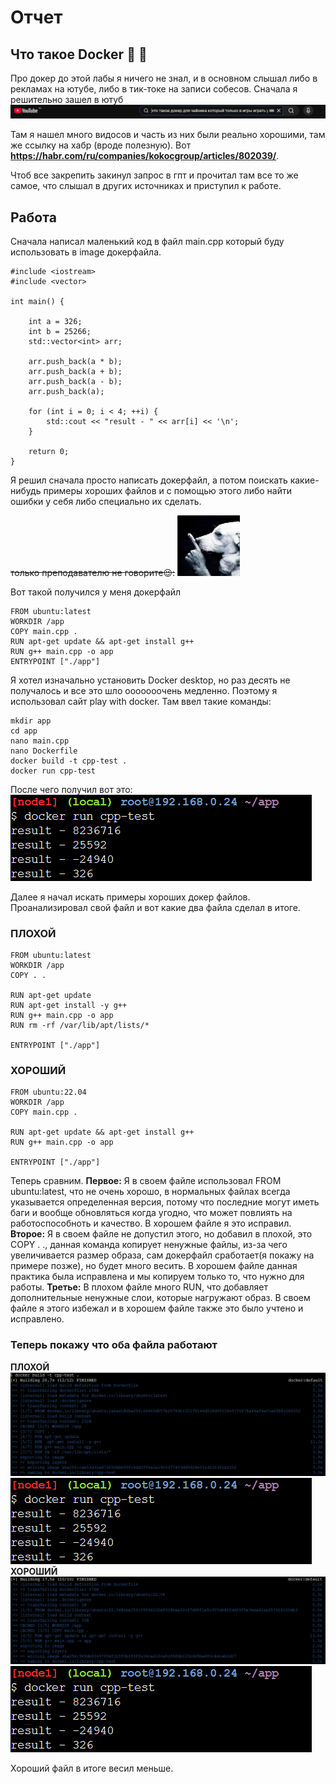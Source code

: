 # Отчет

## Что такое Docker :raised_eyebrow: :thinking:

Про докер до этой лабы я ничего не знал, и в основном слышал либо в рекламах на ютубе, либо в тик-токе на записи собесов. Сначала я решительно зашел в ютуб
![photo](./images/youtube.png)

Там я нашел много видосов и часть из них были реально хорошими, там же ссылку на хабр (вроде полезную). Вот **https://habr.com/ru/companies/kokocgroup/articles/802039/**.

Чтоб все закрепить закинул запрос в гпт и прочитал там все то же самое, что слышал в других источниках и приступил к работе.

## Работа

Сначала написал маленький код в файл main.cpp который буду использовать в image докерфайла.
```
#include <iostream>
#include <vector>

int main() {

    int a = 326;
    int b = 25266;
    std::vector<int> arr;

    arr.push_back(a * b);
    arr.push_back(a + b);
    arr.push_back(a - b);
    arr.push_back(a);

    for (int i = 0; i < 4; ++i) {
        std::cout << "result - " << arr[i] << '\n';
    }
    
    return 0;
}
```

Я решил сначала просто написать докерфайл, а потом поискать какие-нибудь примеры хороших файлов и с помощью этого либо найти ошибки у себя либо специально их сделать.

~~только преподавателю не говорите😉:~~
<img src="./images/chshsh.jpg" alt="photo" width="100"/>

Вот такой получился у меня докерфайл
```
FROM ubuntu:latest
WORKDIR /app
COPY main.cpp .
RUN apt-get update && apt-get install g++ 
RUN g++ main.cpp -o app
ENTRYPOINT ["./app"]
```

Я хотел изначально установить Docker desktop, но раз десять не получалось и все это шло ооооооочень медленно. Поэтому я использовал сайт play with docker.
Там ввел такие команды:
```
mkdir app
cd app
nano main.cpp
nano Dockerfile
docker build -t cpp-test .
docker run cpp-test
```
После чего получил вот это:
![photo](./images/doc1.png)


Далее я начал искать примеры хороших докер файлов. Проанализировал свой файл и вот какие два файла сделал в итоге. 
### ПЛОХОЙ
```
FROM ubuntu:latest
WORKDIR /app
COPY . .

RUN apt-get update
RUN apt-get install -y g++
RUN g++ main.cpp -o app
RUN rm -rf /var/lib/apt/lists/*

ENTRYPOINT ["./app"]
```
### ХОРОШИЙ
```
FROM ubuntu:22.04
WORKDIR /app
COPY main.cpp .

RUN apt-get update && apt-get install g++ 
RUN g++ main.cpp -o app

ENTRYPOINT ["./app"]
```

Теперь сравним.
**Первое:**
Я в своем файле использовал FROM ubuntu:latest, что не очень хорошо, в нормальных файлах всегда указывается определенная версия, потому что последние могут иметь баги и вообще обновляться когда угодно, что может повлиять на работоспособноть и качество. В хорошем файле я это исправил.
**Второе:**
Я в своем файле не допустил этого, но добавил в плохой, это COPY . ., данная команда копирует ненужные файлы, из-за чего увеличивается размер образа, сам докерфайл сработает(я покажу на примере позже), но будет много весить. В хорошем файле данная практика была исправлена и мы копируем только то, что нужно для работы.
**Третье:**
В плохом файле много RUN, что добавляет дополнительные ненужные слои, которые нагружают образ. В своем файле я этого избежал и в хорошем файле также это было учтено и исправлено.


### Теперь покажу что оба файла работают
**ПЛОХОЙ**
![photo](./images/doc22.png)
![photo](./images/doc1.png)
**ХОРОШИЙ**
![photo](./images/doc44.png)
![photo](./images/doc1.png)

Хороший файл в итоге весил меньше.

